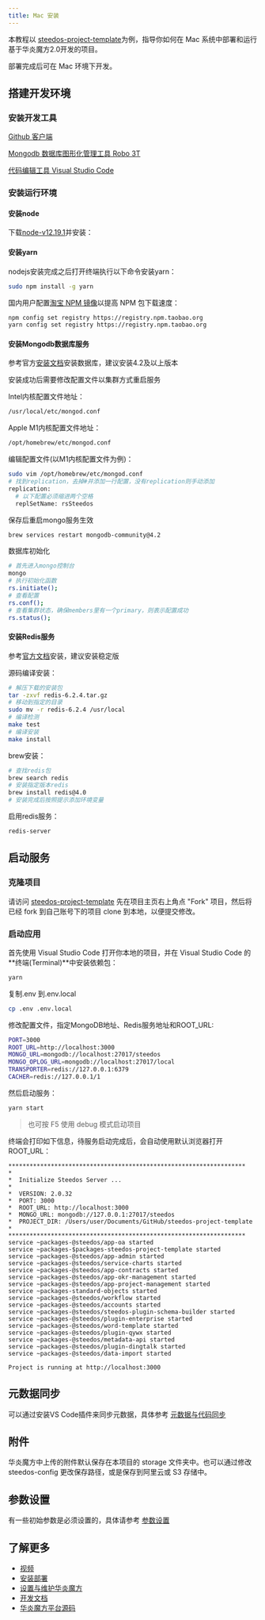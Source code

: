 ```yaml
---
title: Mac 安装
---
```


本教程以 [steedos-project-template](https://github.com/steedos/steedos-project-template/tree/2.0)为例，指导你如何在 Mac 系统中部署和运行基于华炎魔方2.0开发的项目。

部署完成后可在 Mac 环境下开发。

## 搭建开发环境

### 安装开发工具

[Github 客户端](https://desktop.github.com/)

[Mongodb 数据库图形化管理工具 Robo 3T](https://robomongo.org/download)

[代码编辑工具 Visual Studio Code](https://code.visualstudio.com/)

### 安装运行环境

#### 安装node
下载[node-v12.19.1](https://nodejs.org/download/release/v12.19.1/node-v12.19.1.pkg)并安装：

#### 安装yarn
nodejs安装完成之后打开终端执行以下命令安装yarn：

```bash
sudo npm install -g yarn
```

国内用户配置[淘宝 NPM 镜像](https://developer.aliyun.com/mirror/NPM)以提高 NPM 包下载速度：

```bash
npm config set registry https://registry.npm.taobao.org
yarn config set registry https://registry.npm.taobao.org
```

#### 安装Mongodb数据库服务
参考官方[安装文档](https://docs.mongodb.com/v4.2/tutorial/install-mongodb-on-os-x/)安装数据库，建议安装4.2及以上版本

安装成功后需要修改配置文件以集群方式重启服务

Intel内核配置文件地址：
```bash
/usr/local/etc/mongod.conf
```

Apple M1内核配置文件地址：
```bash
/opt/homebrew/etc/mongod.conf
```

编辑配置文件(以M1内核配置文件为例)：
```bash
sudo vim /opt/homebrew/etc/mongod.conf
# 找到replication，去掉#并添加一行配置，没有replication则手动添加
replication: 
  # 以下配置必须缩进两个空格
  replSetName: rsSteedos
```

保存后重启mongo服务生效
```bash
brew services restart mongodb-community@4.2
```

数据库初始化
```bash
# 首先进入mongo控制台
mongo
# 执行初始化函数
rs.initiate();
# 查看配置
rs.conf();
# 查看集群状态，确保members里有一个primary，则表示配置成功
rs.status();
```
#### 安装Redis服务
参考[官方文档](https://redis.io/download)安装，建议安装稳定版

源码编译安装：
```bash
# 解压下载的安装包
tar -zxvf redis-6.2.4.tar.gz
# 移动到指定的目录
sudo mv -r redis-6.2.4 /usr/local
# 编译检测
make test
# 编译安装
make install
```

brew安装：
```bash
# 查找redis包
brew search redis
# 安装指定版本redis
brew install redis@4.0
# 安装完成后按照提示添加环境变量
```

启用redis服务：
```bash
redis-server
```

## 启动服务

### 克隆项目

请访问 [steedos-project-template](https://github.com/steedos/steedos-project-template/tree/2.0) 先在项目主页右上角点 "Fork" 项目，然后将已经 fork 到自己账号下的项目 clone 到本地，以便提交修改。

### 启动应用

首先使用 Visual Studio Code 打开你本地的项目，并在 Visual Studio Code 的**终端(Terminal)**中安装依赖包：

```bash
yarn
```

复制.env 到.env.local
```bash
cp .env .env.local
```

修改配置文件，指定MongoDB地址、Redis服务地址和ROOT_URL:
```bash
PORT=3000
ROOT_URL=http://localhost:3000
MONGO_URL=mongodb://localhost:27017/steedos
MONGO_OPLOG_URL=mongodb://localhost:27017/local
TRANSPORTER=redis://127.0.0.1:6379
CACHER=redis://127.0.0.1/1
```

然后启动服务：

```bash
yarn start
```

> 也可按 F5 使用 debug 模式启动项目

终端会打印如下信息，待服务启动完成后，会自动使用默认浏览器打开 ROOT_URL：

```
*******************************************************************
*
*  Initialize Steedos Server ...
*
*  VERSION: 2.0.32
*  PORT: 3000
*  ROOT_URL: http://localhost:3000
*  MONGO_URL: mongodb://127.0.0.1:27017/steedos
*  PROJECT_DIR: /Users/user/Documents/GitHub/steedos-project-template
*
*******************************************************************
service ~packages-@steedos/app-oa started
service ~packages-$packages-steedos-project-template started
service ~packages-@steedos/app-admin started
service ~packages-@steedos/service-charts started
service ~packages-@steedos/app-contracts started
service ~packages-@steedos/app-okr-management started
service ~packages-@steedos/app-project-management started
service ~packages-standard-objects started
service ~packages-@steedos/workflow started
service ~packages-@steedos/accounts started
service ~packages-@steedos/steedos-plugin-schema-builder started
service ~packages-@steedos/plugin-enterprise started
service ~packages-@steedos/word-template started
service ~packages-@steedos/plugin-qywx started
service ~packages-@steedos/metadata-api started
service ~packages-@steedos/plugin-dingtalk started
service ~packages-@steedos/data-import started

Project is running at http://localhost:3000
```

## 元数据同步

可以通过安装VS Code插件来同步元数据，具体参考 [元数据与代码同步](/developer/dx/dx_vscode_install)

## 附件

华炎魔方中上传的附件默认保存在本项目的 storage 文件夹中。也可以通过修改 steedos-config 更改保存路径，或是保存到阿里云或 S3 存储中。

## 参数设置

有一些初始参数是必须设置的，具体请参考 [参数设置](/help/deploy/steedos-config)

## 了解更多

- [视频](https://www.steedos.com/videos/)
- [安装部署](https://www.steedos.com/help/deploy/)
- [设置与维护华炎魔方](https://www.steedos.com/help/admin)
- [开发文档](https://www.steedos.com/developer)
- [华炎魔方平台源码](https://github.com/steedos/steedos-platform/)

